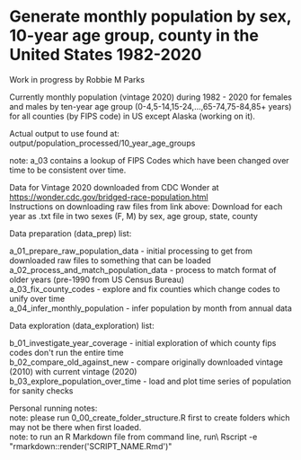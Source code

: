 # Generate monthly population by sex, 10-year age group, county in the United States 1982-2020
Work in progress by Robbie M Parks

Currently monthly population (vintage 2020) during 1982 - 2020 for females and males by ten-year age group (0-4,5-14,15-24,...,65-74,75-84,85+ years) for all counties (by FIPS code) in US except Alaska (working on it).

Actual output to use found at: output/population_processed/10_year_age_groups

note: a_03 contains a lookup of FIPS Codes which have been changed over time to be consistent over time. 

Data for Vintage 2020 downloaded from CDC Wonder at https://wonder.cdc.gov/bridged-race-population.html \
Instructions on downloading raw files from link above: Download for each year as .txt file in two sexes (F, M) by sex, age group, state, county

Data preparation (data_prep) list:

a_01_prepare_raw_population_data               - initial processing to get from downloaded raw files to something that can be loaded\
a_02_process_and_match_population_data         - process to match format of older years (pre-1990 from US Census Bureau)\
a_03_fix_county_codes                          - explore and fix counties which change codes to unify over time\
a_04_infer_monthly_population                  - infer population by month from annual data

Data exploration (data_exploration) list:

b_01_investigate_year_coverage                 - initial exploration of which county fips codes don't run the entire time\
b_02_compare_old_against_new                   - compare originally downloaded vintage (2010) with current vintage (2020)\
b_03_explore_population_over_time              - load and plot time series of population for sanity checks

Personal running notes:\
note: please run 0_00_create_folder_structure.R first to create folders which may not be there when first loaded.\
note: to run an R Markdown file from command line, run\ 
Rscript -e "rmarkdown::render('SCRIPT_NAME.Rmd')"
